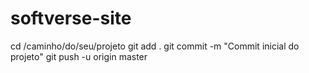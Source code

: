 # softverse-site
cd /caminho/do/seu/projeto
git add .
git commit -m "Commit inicial do projeto"
git push -u origin master
